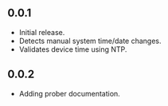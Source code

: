 ## 0.0.1

- Initial release.
- Detects manual system time/date changes.
- Validates device time using NTP.

## 0.0.2
- Adding prober documentation.
